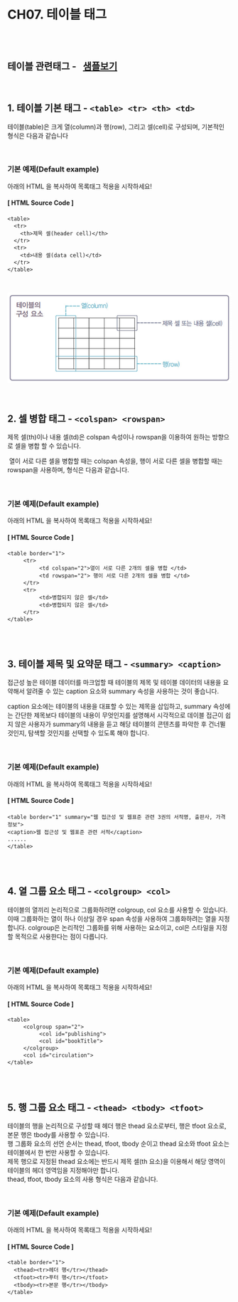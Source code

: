 # CH07. 테이블 태그

<br>
<br>

## 테이블 관련태그 \-   [샘플보기](http://wdschools.co.kr/gate/classroom/chapter1-html5/page/sample/test6.html)

<br>

## 1. 테이블 기본 태그 - `<table> <tr> <th> <td>`

테이블(table)은 크게 열(column)과 행(row), 그리고 셀(cell)로 구성되며, 기본적인 형식은 다음과 같습니다

<br>  

### 기본 예제(Default example)

아래의 HTML 을 복사하여 목록태그 적용을 시작하세요!

#### \[ HTML Source Code \]

```
<table>
  <tr>
    <th>제목 셀(header cell)</th>
  </tr>
  <tr>
    <td>내용 셀(data cell)</td>
  </tr>
</table>
```

<br>

![](Files/tag-img5.jpg) 
  
<br>
  

## 2. 셀 병합 태그 - `<colspan> <rowspan>`

제목 셀(th)이나 내용 셀(td)은 colspan 속성이나 rowspan을 이용하여 원하는 방향으로 셀을 병합 할 수 있습니다.

 열이 서로 다른 셀을 병합할 때는 colspan 속성을, 행이 서로 다른 셀을 병합할 때는 rowspan을 사용하며, 형식은 다음과 같습니다.

<br>  

### 기본 예제(Default example)

아래의 HTML 을 복사하여 목록태그 적용을 시작하세요!
 

#### \[ HTML Source Code \]

```
<table border="1">
     <tr>
          <td colspan="2">열이 서로 다른 2개의 셀을 병합 </td>
          <td rowspan="2"> 행이 서로 다른 2개의 셀을 병합 </td>
     </tr>
     <tr>
          <td>병합되지 않은 셀</td>
          <td>병합되지 않은 셀</td>
     </tr>
</table>
```

<br>
<br>  

## 3. 테이블 제목 및 요약문 태그 - `<summary> <caption>`

접근성 높은 테이블 데이터를 마크업할 때 테이블의 제목 및 테이블 데이터의 내용을 요약해서 알려줄 수 있는 caption 요소와 summary 속성을 사용하는 것이 좋습니다.

caption 요소에는 테이블의 내용을 대표할 수 있는 제목을 삽입하고, summary 속성에는 간단한 제목보다 테이블의 내용이 무엇인지를 설명해서 시각적으로 데이블 접근이 쉽지 않은 사용자가 summary의 내용을 듣고 해당 테이블의 콘텐츠를 파악한 후 건너뛸 것인지, 탐색할 것인지를 선택할 수 있도록 해야 합니다.

<br>  

### 기본 예제(Default example)

아래의 HTML 을 복사하여 목록태그 적용을 시작하세요!
  

#### \[ HTML Source Code \]

```
<table border="1" summary="웹 접근성 및 웹표준 관련 3권의 서적명, 출판사, 가격 정보">
<caption>웹 접근성 및 웹표준 관련 서적</caption>
......
</table>
```

<br>
<br>  

## 4. 열 그룹 요소 태그 - `<colgroup> <col>`

테이블의 열끼리 논리적으로 그룹화하려면 colgroup, col 요소를 사용할 수 있습니다. 이때 그룹화하는 열이 하나 이상일 경우 span 속성을 사용하여 그룹화하려는 열을 지정합니다. colgroup은 논리적인 그룹화를 위해 사용하는 요소이고, col은 스타일을 지정할 목적으로 사용한다는 점이 다릅니다.

<br>  

### 기본 예제(Default example)

아래의 HTML 을 복사하여 목록태그 적용을 시작하세요!

#### \[ HTML Source Code \]

```
<table>
     <colgroup span="2">
          <col id="publishing">
          <col id="bookTitle">
     </colgroup>
     <col id="circulation">
</table>
```

<br>
<br>  

## 5. 행 그룹 요소 태그 - `<thead> <tbody> <tfoot>`

테이블의 행을 논리적으로 구성할 때 헤더 행은 thead 요소로부터, 행은 tfoot 요소로, 본문 행은 tbody를 사용할 수 있습니다.  
행 그룹화 요소의 선언 순서는 thead, tfoot, tbody 순이고 thead 요소와 tfoot 요소는 테이블에서 한 번만 사용할 수 있습니다.  
제목 행으로 지정된 thead 요소에는 반드시 제목 셀(th 요소)을 이용해서 해당 영역이 테이블의 헤더 영역임을 지정해야만 합니다.  
thead, tfoot, tbody 요소의 사용 형식은 다음과 같습니다.

<br>  

### 기본 예제(Default example)

아래의 HTML 을 복사하여 목록태그 적용을 시작하세요!

#### \[ HTML Source Code \]

```
<table border="1">
  <thead><tr>헤더 행</tr></thead>
  <tfoot><tr>푸터 행</tr></tfoot>
  <tbody><tr>본문 행</tr></tbody>
</table>
```